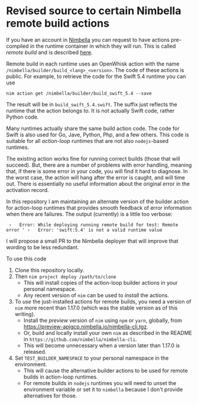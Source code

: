 # Revised source to certain Nimbella remote build actions

If you have an account in [Nimbella](https://nimbella.com) you can request to have actions pre-compiled in the runtime container in which they will run.  This is called _remote build_ and is described [here](https://docs.nimbella.com/building#remote-builds).

Remote build in each runtime uses an OpenWhisk action with the name `/nimbella/builder/build_<lang>_<version>`.  The code of these actions is public.  For example, to retrieve the code for the Swift 5.4 runtime you can use

```
nim action get /nimbella/builder/build_swift_5.4 --save
```

The result will be in `build_swift_5.4.swift`.  The suffix just reflects the runtime that the action belongs to.  It is not actually Swift code, rather Python code.

Many runtimes actually share the same build action code.  The code for Swift is also used for Go, Jave, Python, Php, and a few others.  This code is suitable for all _action-loop_ runtimes that are not also `nodejs`-based runtimes.  

The existing action works fine for running correct builds (those that will succeed).  But, there are a number of problems with error handling, meaning that, if there is some error in your code, you will find it hard to diagnose.  In the worst case, the action will hang after the error is caught, and will time out.  There is essentially no useful information about the original error in the activation record.

In this repository I am maintaining an alternate version of the builder action for action-loop runtimes that provides smooth feedback of error information when there are failures.  The output (currently) is a little too verbose:

```
 ›   Error: While deploying running remote build for test: Remote error ' ›   Error: 'swift:5.4' is not a valid runtime value
```

I will propose a small PR to the Nimbella deployer that will improve that wording to be less redundant.

To use this code

1.  Clone this repository locally.
2.  Then `nim project deploy /path/to/clone`
    - This will install copies of the action-loop builder actions in your personal namespace.
    - Any recent version of `nim` can be used to _install_ the actions.
3.  To _use_ the just-installed actions for remote builds, you need a version of `nim` more recent than 1.17.0 (which was the stable version as of this writing).
    - Install the _preview_ version of `nim` using `npm` or `yarn`, globally, from https://preview-apigcp.nimbella.io/nimbella-cli.tgz.
    - Or, build and locally install your own `nim` as described in the README in `https://github.com/nimbella/nimbella-cli`.
    - This will become unnecessary when a version later than 1.17.0 is released.
4.  Set `TEST_BUILDER_NAMESPACE` to your personal namespace in the environment.
    - This will cause the alternative builder actions to be used for remote builds in action-loop runtimes.
    - For remote builds in `nodejs` runtimes you will need to unset the environment variable or set it to `nimbella` because I don't provide alternatives for those. 
